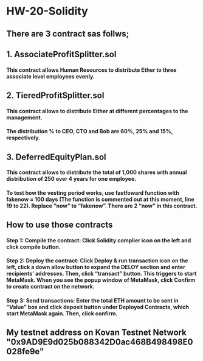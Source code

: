 # HW-20-Solidity
## There are 3 contract sas follws;
## 1. AssociateProfitSplitter.sol
#### This contract allows Human Resources to distribute Ether to three associate level employees evenly.   
## 2. TieredProfitSplitter.sol
#### This contract allows to distribute Either at different percentages to the management.
#### The distribution % to CEO, CTO and Bob are 60%, 25% and 15%, respectively.     
## 3. DeferredEquityPlan.sol
#### This contract allows to distribute the total of 1,000 shares with annual distribution of 250 over 4 years for one employee.  
#### To test how the vesting period works, use fastfoward function with fakenow = 100 days (The function is commented out at this moment, line 19 to 22). Replace “now” to “fakenow”. There are 2 “now” in this contract.  
## How to use those contracts 
#### Step 1: Compile the contract: Click Solidity complier icon on the left and click compile button. 
#### Step 2: Deploy the contract: Click Deploy & run transaction icon on the left, click a down allow button to expand the DELOY section and enter recipients’ addresses. Then, click “transact” button. This triggers to start MetaMask.  When you see the popup window of MetaMask, click Confirm to create contract on the network.  
#### Step 3: Send transactions: Enter the total ETH amount to be sent in “Value” box and click deposit button under Deployed Contracts, which start MetaMask again. Then, click confirm.  	 


## My testnet address on Kovan Testnet Network "0x9AD9E9d025b088342D0ac468B498498E0028fe9e"
